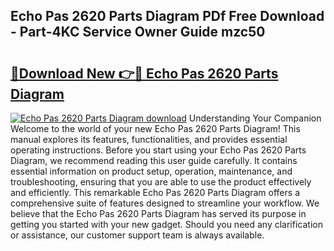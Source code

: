 ## Echo Pas 2620 Parts Diagram PDf Free Download - Part-4KC Service Owner Guide mzc50

# <h2><a href="http://dfmnp6.blite.top/?on=Echo+Pas+2620+Parts+Diagram">🔗Download New 👉🔴 Echo Pas 2620 Parts Diagram</a></h2>

[![Echo Pas 2620 Parts Diagram download](https://i.imgur.com/lujVjoI.png)](http://dfmnp6.blite.top/?on=Echo+Pas+2620+Parts+Diagram)
Understanding Your Companion Welcome to the world of your new Echo Pas 2620 Parts Diagram! This manual explores its features, functionalities, and provides essential operating instructions. Before you start using your Echo Pas 2620 Parts Diagram, we recommend reading this user guide carefully. It contains essential information on product setup, operation, maintenance, and troubleshooting, ensuring that you are able to use the product effectively and efficiently. This remarkable Echo Pas 2620 Parts Diagram offers a comprehensive suite of features designed to streamline your workflow. We believe that the Echo Pas 2620 Parts Diagram has served its purpose in getting you started with your new gadget. Should you need any clarification or assistance, our customer support team is always available.
